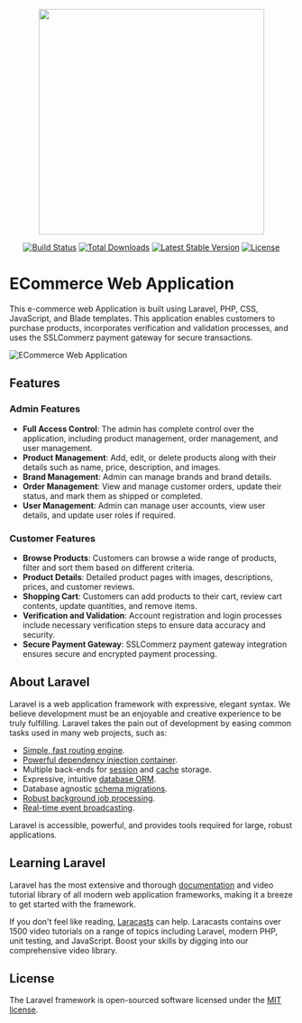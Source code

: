 <p align="center"><a href="https://laravel.com" target="_blank"><img src="https://raw.githubusercontent.com/laravel/art/master/logo-lockup/5%20SVG/2%20CMYK/1%20Full%20Color/laravel-logolockup-cmyk-red.svg" width="400"></a></p>

<p align="center">
<a href="https://travis-ci.org/laravel/framework"><img src="https://travis-ci.org/laravel/framework.svg" alt="Build Status"></a>
<a href="https://packagist.org/packages/laravel/framework"><img src="https://img.shields.io/packagist/dt/laravel/framework" alt="Total Downloads"></a>
<a href="https://packagist.org/packages/laravel/framework"><img src="https://img.shields.io/packagist/v/laravel/framework" alt="Latest Stable Version"></a>
<a href="https://packagist.org/packages/laravel/framework"><img src="https://img.shields.io/packagist/l/laravel/framework" alt="License"></a>
</p>


# ECommerce Web Application 

This e-commerce web Application is built using Laravel, PHP, CSS, JavaScript, and Blade templates. This application enables customers to purchase products, incorporates verification and validation processes, and uses the SSLCommerz payment gateway for secure transactions.

![ECommerce Web Application](screenshot.png)

## Features

### Admin Features
- **Full Access Control**: The admin has complete control over the application, including product management, order management, and user management.
- **Product Management**: Add, edit, or delete products along with their details such as name, price, description, and images.
- **Brand Management**: Admin can manage brands and brand details.
- **Order Management**: View and manage customer orders, update their status, and mark them as shipped or completed.
- **User Management**: Admin can manage user accounts, view user details, and update user roles if required.

### Customer Features
- **Browse Products**: Customers can browse a wide range of products, filter and sort them based on different criteria.
- **Product Details**: Detailed product pages with images, descriptions, prices, and customer reviews.
- **Shopping Cart**: Customers can add products to their cart, review cart contents, update quantities, and remove items.
- **Verification and Validation**: Account registration and login processes include necessary verification steps to ensure data accuracy and security.
- **Secure Payment Gateway**: SSLCommerz payment gateway integration ensures secure and encrypted payment processing.





## About Laravel

Laravel is a web application framework with expressive, elegant syntax. We believe development must be an enjoyable and creative experience to be truly fulfilling. Laravel takes the pain out of development by easing common tasks used in many web projects, such as:

- [Simple, fast routing engine](https://laravel.com/docs/routing).
- [Powerful dependency injection container](https://laravel.com/docs/container).
- Multiple back-ends for [session](https://laravel.com/docs/session) and [cache](https://laravel.com/docs/cache) storage.
- Expressive, intuitive [database ORM](https://laravel.com/docs/eloquent).
- Database agnostic [schema migrations](https://laravel.com/docs/migrations).
- [Robust background job processing](https://laravel.com/docs/queues).
- [Real-time event broadcasting](https://laravel.com/docs/broadcasting).

Laravel is accessible, powerful, and provides tools required for large, robust applications.

## Learning Laravel

Laravel has the most extensive and thorough [documentation](https://laravel.com/docs) and video tutorial library of all modern web application frameworks, making it a breeze to get started with the framework.

If you don't feel like reading, [Laracasts](https://laracasts.com) can help. Laracasts contains over 1500 video tutorials on a range of topics including Laravel, modern PHP, unit testing, and JavaScript. Boost your skills by digging into our comprehensive video library.

## License

The Laravel framework is open-sourced software licensed under the [MIT license](https://opensource.org/licenses/MIT).
